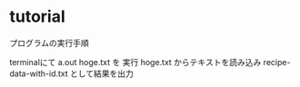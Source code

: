 tutorial
=========

プログラムの実行手順

terminalにて a.out hoge.txt を 実行
hoge.txt からテキストを読み込み
recipe-data-with-id.txt として結果を出力